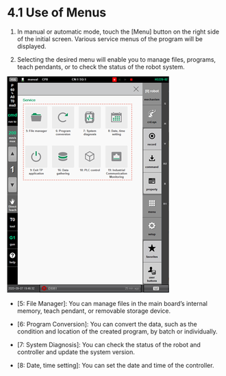 # 4.1 Use of Menus

1.	In manual or automatic mode, touch the \[Menu\] button on the right side of the initial screen. Various service menus of the program will be displayed.

2.	Selecting the desired menu will enable you to manage files, programs, teach pendants, or to check the status of the robot system.

![](../_assets/image_394.png)



* \[5: File Manager\]: You can manage files in the main board’s internal memory, teach pendant, or removable storage device.
* \[6: Program Conversion\]: You can convert the data, such as the condition and location of the created program, by batch or individually.
* 
  \[7: System Diagnosis\]: You can check the status of the robot and controller and update the system version.

* 
  \[8: Date, time setting\]: You can set the date and time of the controller.





